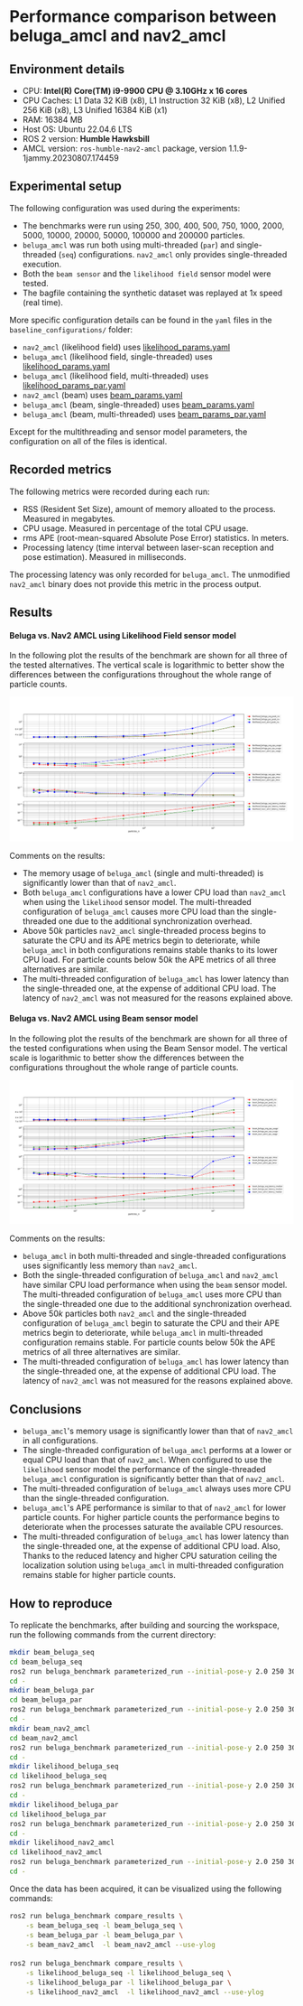 # Performance comparison between beluga_amcl and nav2_amcl

## Environment details

- CPU: **Intel(R) Core(TM) i9-9900 CPU @ 3.10GHz x 16 cores**
- CPU Caches: L1 Data 32 KiB (x8), L1 Instruction 32 KiB (x8), L2 Unified 256 KiB (x8), L3 Unified 16384 KiB (x1)
- RAM: 16384 MB
- Host OS: Ubuntu 22.04.6 LTS
- ROS 2 version: **Humble Hawksbill**
- AMCL version: `ros-humble-nav2-amcl` package, version 1.1.9-1jammy.20230807.174459

## Experimental setup

The following configuration was used during the experiments:

- The benchmarks were run using 250, 300, 400, 500, 750, 1000, 2000, 5000, 10000, 20000, 50000, 100000 and 200000 particles.
- `beluga_amcl` was run both using multi-threaded (`par`) and single-threaded (`seq`) configurations. `nav2_amcl` only provides single-threaded execution.
- Both the `beam sensor` and the `likelihood field` sensor model were tested.
- The bagfile containing the synthetic dataset was replayed at 1x speed (real time).

More specific configuration details can be found in the `yaml` files in the `baseline_configurations/` folder:

- `nav2_amcl` (likelihood field) uses [likelihood_params.yaml](likelihood_params.yaml)
- `beluga_amcl` (likelihood field, single-threaded) uses [likelihood_params.yaml](likelihood_params.yaml)
- `beluga_amcl` (likelihood field, multi-threaded) uses [likelihood_params_par.yaml](likelihood_params_par.yaml)
- `nav2_amcl` (beam) uses [beam_params.yaml](beam_params.yaml)
- `beluga_amcl` (beam, single-threaded) uses [beam_params.yaml](beam_params.yaml)
- `beluga_amcl` (beam, multi-threaded) uses [beam_params_par.yaml](beam_params_par.yaml)

Except for the multithreading and sensor model parameters, the configuration on all of the files is identical.

## Recorded metrics

The following metrics were recorded during each run:

- RSS (Resident Set Size), amount of memory alloated to the process. Measured in megabytes.
- CPU usage. Measured in percentage of the total CPU usage.
- rms APE (root-mean-squared Absolute Pose Error) statistics. In meters.
- Processing latency (time interval between laser-scan reception and pose estimation). Measured in milliseconds.

The processing latency was only recorded for `beluga_amcl`. The unmodified `nav2_amcl` binary does not provide this metric in the process output.

## Results

#### Beluga vs. Nav2 AMCL using Likelihood Field sensor model

In the following plot the results of the benchmark are shown for all three of the tested alternatives. The vertical scale is logarithmic to better show the differences between the configurations throughout the whole range of particle counts.

![Beluga Seq vs Beluga Par vs. Nav2 AMCL with Likelihood Field Sensor Model](likelihood_beluga_vs_beluga_vs_amcl.png)

Comments on the results:

- The memory usage of `beluga_amcl` (single and multi-threaded) is significantly lower than that of `nav2_amcl`.
- Both `beluga_amcl` configurations have a lower CPU load than `nav2_amcl` when using the `likelihood` sensor model. The multi-threaded configuration of `beluga_amcl` causes more CPU load than the single-threaded one due to the additional synchronization overhead.
- Above $50k$ particles `nav2_amcl` single-threaded process begins to saturate the CPU and its APE metrics begin to deteriorate, while `beluga_amcl` in both configurations remains stable thanks to its lower CPU load. For particle counts below $50k$ the APE metrics of all three alternatives are similar.
- The multi-threaded configuration of `beluga_amcl` has lower latency than the single-threaded one, at the expense of additional CPU load. The latency of `nav2_amcl` was not measured for the reasons explained above.

#### Beluga vs. Nav2 AMCL using Beam sensor model

In the following plot the results of the benchmark are shown for all three of the tested configurations when using the Beam Sensor model. The vertical scale is logarithmic to better show the differences between the configurations throughout the whole range of particle counts.

![Beluga Seq vs Beluga Par vs. Nav2 AMCL with Beam Sensor Model](beam_beluga_vs_beluga_vs_amcl.png)

Comments on the results:

- `beluga_amcl` in both multi-threaded and single-threaded configurations uses significantly less memory than `nav2_amcl`.
- Both the single-threaded configuration of `beluga_amcl` and `nav2_amcl` have similar CPU load performance when using the `beam` sensor model. The multi-threaded configuration of `beluga_amcl` uses more CPU than the single-threaded one due to the additional synchronization overhead.
- Above $50k$ particles both `nav2_amcl` and the single-threaded configuration of `beluga_amcl` begin to saturate the CPU and their APE metrics begin to deteriorate, while `beluga_amcl` in multi-threaded configuration remains stable. For particle counts below $50k$ the APE metrics of all three alternatives are similar.
- The multi-threaded configuration of `beluga_amcl` has lower latency than the single-threaded one, at the expense of additional CPU load. The latency of `nav2_amcl` was not measured for the reasons explained above.

## Conclusions

- `beluga_amcl`'s memory usage is significantly lower than that of `nav2_amcl` in all configurations.
- The single-threaded configuration of `beluga_amcl` performs at a lower or equal CPU load than that of `nav2_amcl`. When configured to use the `likelihood` sensor model the performance of the single-threaded `beluga_amcl` configuration is significantly better than that of `nav2_amcl`.
- The multi-threaded configuration of `beluga_amcl` always uses more CPU than the single-threaded configuration.
- `beluga_amcl`'s APE performance is similar to that of `nav2_amcl` for lower particle counts. For higher particle counts the performance begins to deteriorate when the processes saturate the available CPU resources.
- The multi-threaded configuration of `beluga_amcl` has lower latency than the single-threaded one, at the expense of additional CPU load. Also, Thanks to the reduced latency and higher CPU saturation ceiling the localization solution using `beluga_amcl` in multi-threaded configuration remains stable for higher particle counts.

## How to reproduce

To replicate the benchmarks, after building and sourcing the workspace, run the following commands from the current directory:

```bash
mkdir beam_beluga_seq
cd beam_beluga_seq
ros2 run beluga_benchmark parameterized_run --initial-pose-y 2.0 250 300 400 500 750 1000 2000 5000 10000 20000 50000 100000 200000  --params-file $(pwd)/../../baseline_configurations/beam_params.yaml
cd -
mkdir beam_beluga_par
cd beam_beluga_par
ros2 run beluga_benchmark parameterized_run --initial-pose-y 2.0 250 300 400 500 750 1000 2000 5000 10000 20000 50000 100000 200000  --params-file $(pwd)/../../baseline_configurations/beam_params_par.yaml
cd -
mkdir beam_nav2_amcl
cd beam_nav2_amcl
ros2 run beluga_benchmark parameterized_run --initial-pose-y 2.0 250 300 400 500 750 1000 2000 5000 10000 20000 50000 100000 200000 --params-file $(pwd)/../../baseline_configurations/beam_params.yaml --package nav2_amcl --executable amcl
cd -
mkdir likelihood_beluga_seq
cd likelihood_beluga_seq
ros2 run beluga_benchmark parameterized_run --initial-pose-y 2.0 250 300 400 500 750 1000 2000 5000 10000 20000 50000 100000 200000  --params-file $(pwd)/../../baseline_configurations/likelihood_params.yaml
cd -
mkdir likelihood_beluga_par
cd likelihood_beluga_par
ros2 run beluga_benchmark parameterized_run --initial-pose-y 2.0 250 300 400 500 750 1000 2000 5000 10000 20000 50000 100000 200000  --params-file $(pwd)/../../baseline_configurations/likelihood_params_par.yaml
cd -
mkdir likelihood_nav2_amcl
cd likelihood_nav2_amcl
ros2 run beluga_benchmark parameterized_run --initial-pose-y 2.0 250 300 400 500 750 1000 2000 5000 10000 20000 50000 100000 200000 --params-file $(pwd)/../../baseline_configurations/likelihood_params.yaml --package nav2_amcl --executable amcl
cd -
```

Once the data has been acquired, it can be visualized using the following commands:

```bash
ros2 run beluga_benchmark compare_results \
    -s beam_beluga_seq -l beam_beluga_seq \
    -s beam_beluga_par -l beam_beluga_par \
    -s beam_nav2_amcl  -l beam_nav2_amcl --use-ylog

ros2 run beluga_benchmark compare_results \
    -s likelihood_beluga_seq -l likelihood_beluga_seq \
    -s likelihood_beluga_par -l likelihood_beluga_par \
    -s likelihood_nav2_amcl  -l likelihood_nav2_amcl --use-ylog
```
